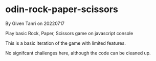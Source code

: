 # odin-rock-paper-scissors

By Given Tanri on 20220717

Play basic Rock, Paper, Scissors game on javascript console

This is a basic iteration of the game with limited features. 

No signifcant challenges here, although the code can be cleaned up.
